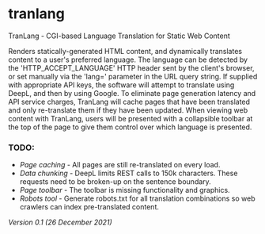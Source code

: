# tranlang
TranLang - CGI-based Language Translation for Static Web Content

Renders statically-generated HTML content, and dynamically translates content to a user's preferred language.  The language can be detected by the 'HTTP_ACCEPT_LANGUAGE' HTTP header sent by the client's browser, or set manually via the 'lang=' parameter in the URL query string.  If supplied with appropriate API keys, the software will attempt to translate using DeepL, and then by using Google.  To eliminate page generation latency and API service charges, TranLang will cache pages that have been translated and only re-translate them if they have been updated.  When viewing web content with TranLang, users will be presented with a collapsible toolbar at the top of the page to give them control over which language is presented.

### TODO:
- _Page caching_  - All pages are still re-translated on every load.
- _Data chunking_ - DeepL limits REST calls to 150k characters.  These requests need to be broken-up on the sentence boundary.
- _Page toolbar_  - The toolbar is missing functionality and graphics.
- _Robots tool_   - Generate robots.txt for all translation combinations so web crawlers can index pre-translated content.

_Version 0.1 (26 December 2021)_
